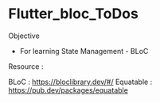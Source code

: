 # Flutter_bloc_ToDos

Objective

- For learning State Management - BLoC


Resource :

BLoC : https://bloclibrary.dev/#/
Equatable : https://pub.dev/packages/equatable

